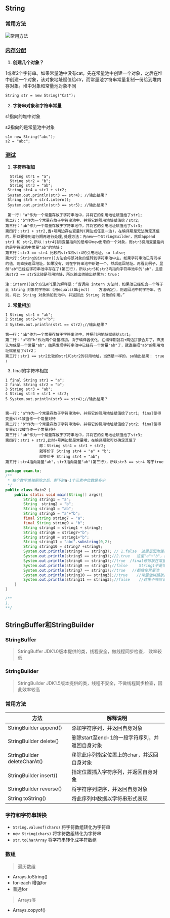

## String

### 常用方法

![常用方法](https://gitee.com/shaobing2021/typora/raw/master/img/20200704212814.png)

### [内存分配](https://www.zhihu.com/search?type=content&q=String)

1. **创建几个对象？**    

1或者2个字符串。如果常量池中没有cat，先在常量池中创建一个对象，之后在堆中创建一个对象，该对象地址赋值给str，而常量池字符串常量复制一份给到堆内存对象。堆中对象和常量池对象不同

```
String str = new String("Cat");
```

2. **字符串对象和字符串常量**

s1指向的堆中对象

s2指向的是常量池中对象

```
s1= new String("abc");
s2 = "abc";
```



### [测试](https://blog.csdn.net/zhuzbYR/article/details/89736919)

1. **字符串相加**

```
  String str1 = "a";
  String str2 = "b";
  String str3 = "ab";
 String str4 = str1 + str2;
 System.out.println(str3 == str4); //输出结果？
 String str5 = str4.intern();
 System.out.println(str3 == str5); //输出结果？
 
 第一行："a"作为一个常量存放于字符串池中，并将它的引用地址赋值给了str1;
第二行："b"作为一个常量存放于字符串池中，并将它的引用地址赋值给了str2;
第三行："ab"作为一个常量存放于字符串池中，并将它的引用地址赋值给了str3;
第四行：str1 + str2,当+号两边存在变量时(两边或任意一边)，在编译期是无法确定其值的，所以要等到运行期再进行处理,处理方法：先new一个StringBuilder，然后append str1 和 str2,所以：str4引用变量指向的是堆中new出来的一个对象，而str3引用变量指向的是字符串池中常量"ab"的地址；
第五行：str3 == str4 比较的str3和str4的引用地址，so false;
第六行：String的intern()方法会将该对象的值转到字符串池中去，如果字符串池已有同样的值，则直接返回地址，如果没有，则在字符串池中新建一个，然后返回地址。再看此例子，显然"ab"已经在字符串池中存在了(第三行)，所以str5和str3均指向字符串池中的"ab"，且语法str3 == str5比较是引用地址，所以输出结输出结果为：true；

注：intern()这个方法API里的解释是：“当调用 intern 方法时，如果池已经包含一个等于此 String 对象的字符串 (用equals(Object)    方法确定)，则返回池中的字符串。否则，将此 String 对象添加到池中，并返回此 String 对象的引用。”
```

2. **常量相加**

```
1 String str1 = "ab";
2 String str2="a"+"b";
3 System.out.println(str1 == str2);//输出结果？

第一行："ab"作为一个常量存放于字符串池中，并把引用地址赋值给str1;
第二行："a"和"b"作为两个常量相加，由于编译器优化，在编译期就将+两边拼接合并了，直接认为成是一个常量"ab"，结果发现字符串池中已经有一个常量"ab"了，就直接把"ab"的引用地址赋值给了str2；
第三行：str1 == str2比较的str1和str2的引用地址，当然是一样的，so输出结果： true ;
```

3. final的字符串相加

```
1 final String str1 = "a";
2 final String str2 = "b";
3 String str3 = "ab";
4 String str4 = str1 + str2;
5 System.out.println(str3 == str4);//输出结果？


第一行："a"作为一个常量存放于字符串池中，并将它的引用地址赋值给了str1; final使得变量str1被当作一个常量对待
第二行："b"作为一个常量存放于字符串池中，并将它的引用地址赋值给了str2; final使得变量str2被当作一个常量对待
第三行："ab"作为一个常量存放于字符串池中，并将它的引用地址赋值给了str3;
第四行：str1 + str2,此时+号两边都是常量哦，在编译期就可以确定其值了
               即：String str4 = str1 + str2;
               就等价于 String str4 = "a" + "b";
               就等价于 String str4 = "ab";
第五行：str4指向常量"ab"，str3指向常量"ab"(第三行)，所以str3 == str4 等于true
```

```java
package exam.tx;
/**
 * 每个数字单独删除之后，剩下的n-1个元素中位数是多少
 */
public class Main2 {
    public static void main(String[] args){
        String string1 = "a";
        String  string2 = "b";
        String string3 = "ab";
        String string5 = "a"+"b";
        final String string7 = "a";
        final String string9 = "b";
        String string4 = string1 + string2;
        String string6 = string7+"b";
        String string8 = string1+"b";
        String string11 = "abc".substring(0,2);
        String string10 = string7 +string9;
        System.out.println(string4 == string3); // 1.false  这里是因为使用了
        System.out.println(string5 == string3);//2.true   这里"a"+"b"，常量池有优化，如果是new("a")+"b"则不相等
        System.out.println(string6 == string3);//true  /final修饰放在常量池
        System.out.println(string8 == string3);//false     String1不是常量所以不会优化
        System.out.println(string7 == string1);//true   //都放在常量池
        System.out.println(string10 == string3);//true    //常量池拼接放在常量池
        System.out.println(string11 == string3);//false    //这里不等应该是因为对象方法
    }
}

/**
1.
**/
```

## StringBuffer和StringBuilder

### StringBuffer

>  StringBuffer JDK1.0版本提供的类，线程安全，做线程同步检查， 效率较低

### StringBuilder

> StringBuilder JDK1.5版本提供的类，线程不安全，不做线程同步检查，因此效率较高

### 常用方法

| 方法                         | 解释说明                                       |
| ---------------------------- | ---------------------------------------------- |
| StringBuilder append()       | 添加字符序列，并返回自身对象                   |
| StringBuilder delete()       | 删除start至end-1的一段字符序列，并返回自身对象 |
| StringBuilder deleteCharAt() | 移除此序列指定位置上的char，并返回自身对象     |
| StringBuilder insert()       | 指定位置插入字符序列，并返回自身对象           |
| StringBuilder reverse()      | 将字符序列逆序，并返回自身对象                 |
| String toString()            | 将此序列中数据以字符串形式表现                 |



### 字符和字符串转换

* `String.valueof(chars)`  将字符数组转化为字符串
* `new String(chars)`	将字符数组转化为字符串
* `str.toCharArray`    将字符串转化成字符数组

### 数组

> 遍历数组

* Arrays.toString()   
* for-each  增强for
* 普通for

> Arrays类

* Arrays.copyof()

### 